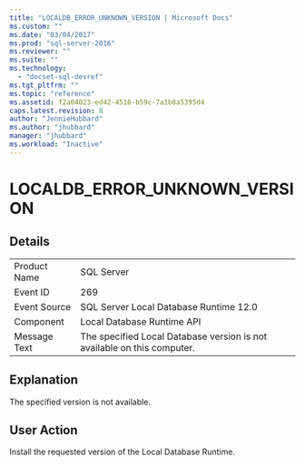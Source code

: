 ```yaml
---
title: "LOCALDB_ERROR_UNKNOWN_VERSION | Microsoft Docs"
ms.custom: ""
ms.date: "03/04/2017"
ms.prod: "sql-server-2016"
ms.reviewer: ""
ms.suite: ""
ms.technology: 
  - "docset-sql-devref"
ms.tgt_pltfrm: ""
ms.topic: "reference"
ms.assetid: f2a04023-ed42-4516-b59c-7a1b8a5395d4
caps.latest.revision: 8
author: "JennieHubbard"
ms.author: "jhubbard"
manager: "jhubbard"
ms.workload: "Inactive"
---
```

# LOCALDB_ERROR_UNKNOWN_VERSION
    
## Details  
  
|||  
|-|-|  
|Product Name|SQL Server|  
|Event ID|269|  
|Event Source|SQL Server Local Database Runtime 12.0|  
|Component|Local Database Runtime API|  
|Message Text|The specified Local Database version is not available on this computer.|  
  
## Explanation  
 The specified version is not available.  
  
## User Action  
 Install the requested version of the Local Database Runtime.  
  
  
